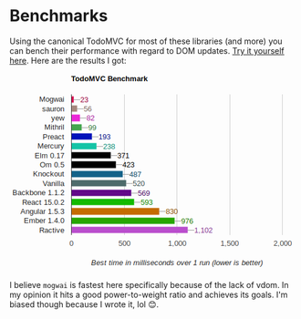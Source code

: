 # Benchmarks

Using the canonical TodoMVC for most of these libraries (and more) you can bench
their performance with regard to DOM updates.
[Try it yourself here](http://schell.github.io/mogwai/todomvc/perf/). Here are
the results I got:

![rust todomvc bench](./img/perf.png)

I believe `mogwai` is fastest here specifically because of the lack of vdom. In
my opinion it hits a good power-to-weight ratio and achieves its goals. I'm
biased though because I wrote it, lol 😊.
